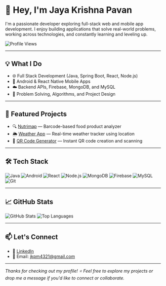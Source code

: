 # 👋 Hey, I'm Jaya Krishna Pavan

I'm a passionate developer exploring full-stack web and mobile app development. I enjoy building applications that solve real-world problems, working across technologies, and constantly learning and leveling up.

![Profile Views](https://komarev.com/ghpvc/?username=jkplearner&style=flat&color=blue)

---

## 💡 What I Do

- 🌐 Full Stack Development (Java, Spring Boot, React, Node.js)
- 📱 Android & React Native Mobile Apps
- ☁️ Backend APIs, Firebase, MongoDB, and MySQL
- 🎯 Problem Solving, Algorithms, and Project Design

---

## 🚀 Featured Projects

- 🔍 [Nutrimap](https://github.com/jkplearner/Nutrimap) — Barcode-based food product analyzer
- 🌦️ [Weather App](https://github.com/jkplearner/WeatherApplication) — Real-time weather tracker using location
- 📸 [QR Code Generator](https://github.com/jkplearner/QR-code-Generator) — Instant QR code creation and scanning

---

## 🛠️ Tech Stack

![Java](https://img.shields.io/badge/Java-ED8B00?style=flat&logo=java&logoColor=white)
![Android](https://img.shields.io/badge/Android-3DDC84?style=flat&logo=android&logoColor=white)
![React](https://img.shields.io/badge/React-20232A?style=flat&logo=react&logoColor=61DAFB)
![Node.js](https://img.shields.io/badge/Node.js-43853D?style=flat&logo=node-dot-js&logoColor=white)
![MongoDB](https://img.shields.io/badge/MongoDB-4EA94B?style=flat&logo=mongodb&logoColor=white)
![Firebase](https://img.shields.io/badge/Firebase-FFCA28?style=flat&logo=firebase&logoColor=black)
![MySQL](https://img.shields.io/badge/MySQL-00758F?style=flat&logo=mysql&logoColor=white)
![Git](https://img.shields.io/badge/Git-F05032?style=flat&logo=git&logoColor=white)

---

## 📈 GitHub Stats

![GitHub Stats](https://github-readme-stats.vercel.app/api?username=jkplearner&show_icons=true&theme=radical&count_private=true)
![Top Languages](https://github-readme-stats.vercel.app/api/top-langs/?username=jkplearner&layout=compact&theme=radical)

---

## 📫 Let's Connect

- 💼 [LinkedIn](https://www.linkedin.com/in/jaya-krishna-pavan-mummaneni-b3a611293/)
- 📧 Email: [jkpm4321@gmail.com](mailto:jkpm4321@gmail.com)

---

_Thanks for checking out my profile! ⭐ Feel free to explore my projects or drop me a message if you'd like to connect or collaborate._
